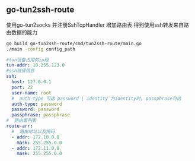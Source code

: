 ## go-tun2ssh-route

使用go-tun2socks 并注册SshTcpHandler 增加路由表
得到使用ssh转发来自路由数据的能力

```bash
go build go-tun2ssh-route/cmd/tun2ssh-route/main.go
./main -config config_path
```

```yaml
#tun设备占用的ip段
tun-addr: 10.255.123.0
#ssh链接信息
ssh:
  host: 127.0.0.1
  port: 22
  user-name: root
  #  auth-type 可选 password | identity 为identity时, passphrase可选
  auth-type: password
  password: password
  passphrase: passphrase
#  路由表列表
route-arr:
  #  路由地址以及掩码
  - addr: 172.10.0.0
    mask: 255.255.0.0
  - addr: 172.11.0.0
    mask: 255.255.0.0
```